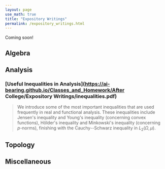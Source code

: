 ```yaml
---
layout: page
use_math: true
title: "Expository Writings"
permalink: /expository_writings.html
---
```

Coming soon!

## Algebra

## Analysis
### [Useful Inequalities in Analysis](https://ai-bearing.github.io/Classes_and_Homework/After College/Expository Writings/inequalities.pdf)
> We introduce some of the most important inequalities that are used frequently in real and functional analysis. These inequalities include Jensen's inequality and Young's inequality (concerning convex functions), Hölder's inequality and Minkowski's inequality (concerning $p$-norms), finishing with the Cauchy--Schwarz inequality in $L_2\left( \Omega,\mu \right)$.

## Topology

## Miscellaneous
